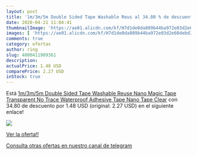 ```yaml
---
layout: post
title: '1m/3m/5m Double Sided Tape Washable Reus al 34.80 % de descuento'
date: 2020-04-21 11:04:41
thumbnailImage: 'https://ae01.alicdn.com/kf/H7d1de0da809b44ba972e03d2e60debd2J/1m-3m-5m-Double-Sided-Tape-Washable-Reuse-Nano-Magic-Tape-Transparent-No-Trace-Waterproof-Adhesive.jpg_350x350._SL200_.jpg'
images: [ 'https://ae01.alicdn.com/kf/H7d1de0da809b44ba972e03d2e60debd2J/1m-3m-5m-Double-Sided-Tape-Washable-Reuse-Nano-Magic-Tape-Transparent-No-Trace-Waterproof-Adhesive.jpg_350x350._SL200_.jpg' ]
comments: true
category: ofertas
author: ring
slug: 4000411909361
description:
actualPrice: 1.48 USD
comparePrice: 2.27 USD
inStock: true
---
```


Está [1m/3m/5m Double Sided Tape Washable Reuse Nano Magic Tape Transparent No Trace Waterproof Adhesive Tape Nano Tape Clear](https://www.amazon.com/dp/4000411909361/?tag=redken08-20) con 34.80 de descuento por 1.48 USD (original: 2.27 USD) en el siguiente enlace!

[![](https://ae01.alicdn.com/kf/H7d1de0da809b44ba972e03d2e60debd2J/1m-3m-5m-Double-Sided-Tape-Washable-Reuse-Nano-Magic-Tape-Transparent-No-Trace-Waterproof-Adhesive.jpg_350x350._SL200_.jpg)](https://www.amazon.com/dp/4000411909361/?tag=redken08-20)

[Ver la oferta!!](https://www.amazon.com/dp/4000411909361/?tag=redken08-20)

[Consulta otras ofertas en nuestro canal de telegram](https://t.me/s/ofertas25)
